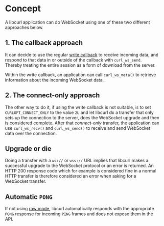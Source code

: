 # Concept

A libcurl application can do WebSocket using one of these two different
approaches below.

## 1. The callback approach

It can decide to use the regular [write callback](../../transfers/callbacks/write.md)
to receive incoming data, and respond to that data in or outside of the
callback with `curl_ws_send`. Thereby treating the entire session as a form of
download from the server.

Within the write callback, an application can call `curl_ws_meta()` to
retrieve information about the incoming WebSocket data.

## 2. The connect-only approach

The other way to do it, if using the write callback is not suitable, is to set
`CURLOPT_CONNECT_ONLY` to the value `2L` and let libcurl do a transfer that
only sets up the connection to the server, does the WebSocket upgrade and then
is considered complete. After that *connect-only* transfer, the application
can use `curl_ws_recv()` and `curl_ws_send()` to receive and send WebSocket
data over the connection.

## Upgrade or die

Doing a transfer with a `ws://` or `wss://` URL implies that libcurl makes a
successful upgrade to the WebSocket protocol or an error is returned. An HTTP
200 response code which for example is considered fine in a normal HTTP
transfer is therefore considered an error when asking for a WebSocket transfer.

## Automatic `PONG`

If not using [raw mode](options.md), libcurl automatically responds with the
appropriate `PONG` response for incoming `PING` frames and does not expose
them in the API.
